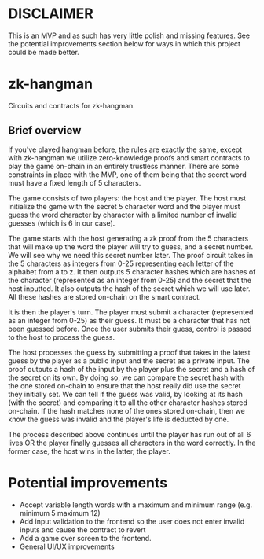 # DISCLAIMER
This is an MVP and as such has very little polish and missing features. See the potential
improvements section below for ways in which this project could be made better. 

# zk-hangman
Circuits and contracts for zk-hangman.  

## Brief overview

If you've played hangman before, the rules are exactly the same, except with zk-hangman
we utilize zero-knowledge proofs and smart contracts to play the game on-chain in an 
entirely trustless manner. There are some constraints in place with the MVP, one of them
being that the secret word must have a fixed length of 5 characters.

The game consists of two players: the host and the player. The host must initialize the
game with the secret 5 character word and the player must guess the word character by
character with a limited number of invalid guesses (which is 6 in our case). 

The game starts with the host generating a zk proof from the 5 characters that will make 
up the word the player will try to guess, and a secret number. We will see why we need this 
secret number later. The proof circuit takes in the 5 characters as integers from 0-25 
representing each letter of the alphabet from a to z. It then outputs 5 character hashes
which are hashes of the character (represented as an integer from 0-25) and the secret that 
the host inputted. It also outputs the hash of the secret which we will use later. All these
hashes are stored on-chain on the smart contract. 

It is then the player's turn. The player must submit a character (represented as an integer
from 0-25) as their guess. It must be a character that has not been guessed before. Once the
user submits their guess, control is passed to the host to process the guess.

The host processes the guess by submitting a proof that takes in the latest guess by the player
as a public input and the secret as a private input. The proof outputs a hash of the input by the 
player plus the secret and a hash of the secret on its own. By doing so, we can compare the secret
hash with the one stored on-chain to ensure that the host really did use the secret they initially
set. We can tell if the guess was valid, by looking at its hash (with the secret) and comparing
it to all the other character hashes stored on-chain. If the hash matches none of the ones
stored on-chain, then we know the guess was invalid and the player's life is deducted by one.

The process described above continues until the player has run out of all 6 lives OR the player
finally guesses all characters in the word correctly. In the former case, the host wins in
the latter, the player. 

# Potential improvements
- Accept variable length words with a maximum and minimum range (e.g. minimum 5 maximum 12)
- Add input validation to the frontend so the user does not enter invalid inputs and cause the contract to revert
- Add a game over screen to the frontend. 
- General UI/UX improvements
